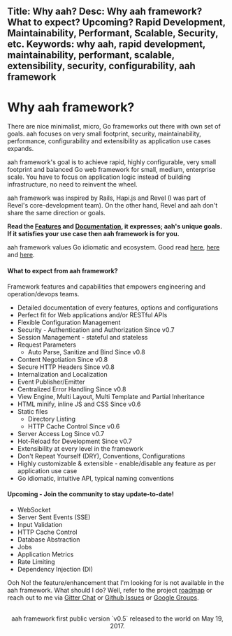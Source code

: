 Title: Why aah?
Desc: Why aah framework? What to expect? Upcoming? Rapid Development, Maintainability, Performant, Scalable, Security, etc.
Keywords: why aah, rapid development, maintainability, performant, scalable, extensibility, security, configurability, aah framework
---
# Why aah framework?

There are nice minimalist, micro, Go frameworks out there with own set of goals. aah focuses on very small footprint, security, maintainability, performance, configurability and extensibility as application use cases expands.

aah framework's goal is to achieve rapid, highly configurable, very small footprint and balanced Go web framework for small, medium, enterprise scale. You have to focus on application logic instead of building infrastructure, no need to reinvent the wheel.

aah framework was inspired by Rails, Hapi.js and Revel (I was part of Revel's core-development team). On the other hand, Revel and aah don't share the same direction or goals.

**Read the [Features](/features.html) and [Documentation]({{aah_docs_domain_url}}), it expresses; aah's unique goals. If it satisfies your use case then aah framework is for you.**

aah framework values Go idiomatic and ecosystem. Good read [here](https://dmitri.shuralyov.com/idiomatic-go), [here](https://golang.org/doc/effective_go.html) and [here](https://pocketgophers.com/idiomatic-go/).

#### What to expect from aah framework?
Framework features and capabilities that empowers engineering and operation/devops teams.

* Detailed documentation of every features, options and configurations
* Perfect fit for Web applications and/or RESTful APIs
* Flexible Configuration Management
* Security - Authentication and Authorization <span class="badge lb-xs">Since v0.7</span>
* Session Management - stateful and stateless
* Request Parameters
    - Auto Parse, Sanitize and Bind <span class="badge lb-xs">Since v0.8</span>
* Content Negotiation <span class="badge lb-xs">Since v0.8</span>
* Secure HTTP Headers <span class="badge lb-xs">Since v0.8</span>
* Internalization and Localization
* Event Publisher/Emitter
* Centralized Error Handling <span class="badge lb-xs">Since v0.8</span>
* View Engine, Multi Layout, Multi Template and Partial Inheritance
* HTML minify, inline JS and CSS <span class="badge lb-xs">Since v0.6</span>
* Static files
    - Directory Listing
    - HTTP Cache Control <span class="badge lb-xs">Since v0.6</span>
* Server Access Log <span class="badge lb-xs">Since v0.7</span>
* Hot-Reload for Development <span class="badge lb-xs">Since v0.7</span></li>
* Extensibility at every level in the framework
* Don't Repeat Yourself (DRY), Conventions, Configurations
* Highly customizable & extensible - enable/disable any feature as per application use case
* Go idiomatic, intuitive API, typical naming conventions

#### Upcoming - Join the community to stay update-to-date!

* WebSocket
* Server Sent Events (SSE)
* Input Validation
* HTTP Cache Control
* Database Abstraction
* Jobs
* Application Metrics
* Rate Limiting
* Dependency Injection (DI)

Ooh No! the feature/enhancement that I'm looking for is not available in the aah framework. What should I do? Well, refer to the project [roadmap](https://github.com/go-aah/aah/projects/3) or reach out to me via [Gitter Chat](https://gitter.im/aahframework/community) or [Github Issues](https://github.com/go-aah/aah/issues) or [Google Groups](https://groups.google.com/forum/#!forum/aahframework).

<br>
<center>aah framework first public version `v0.5` released to the world on May 19, 2017.</center>
